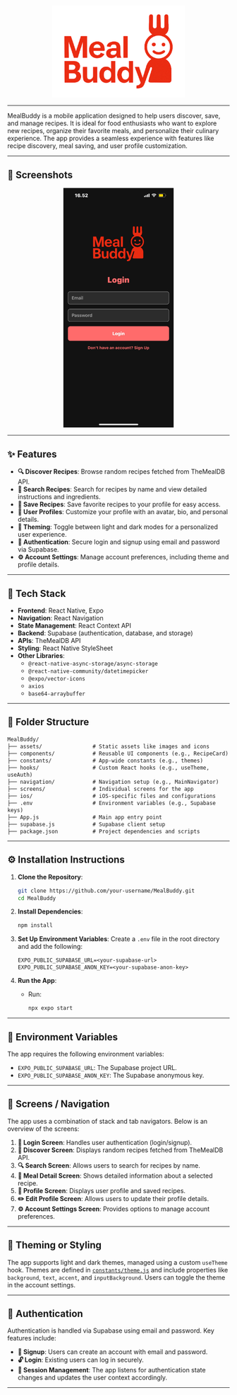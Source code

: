 <p align="center">
  <img src="https://raw.githubusercontent.com/bhi049/MealBuddy/master/assets/MealBuddy-logo%202.png"     alt="MealBuddy Logo" width="300"/>
</p>

---

MealBuddy is a mobile application designed to help users discover, save, and manage recipes. It is ideal for food enthusiasts who want to explore new recipes, organize their favorite meals, and personalize their culinary experience. The app provides a seamless experience with features like recipe discovery, meal saving, and user profile customization.

---

## 📸 Screenshots

<p align="center">
  <img src="https://raw.githubusercontent.com/bhi049/MealBuddy/master/assets/loginpage.png" alt="Login Page" width="250"/>
</p>

---

## ✨ Features

- **🔍 Discover Recipes**: Browse random recipes fetched from TheMealDB API.
- **🔎 Search Recipes**: Search for recipes by name and view detailed instructions and ingredients.
- **💾 Save Recipes**: Save favorite recipes to your profile for easy access.
- **👤 User Profiles**: Customize your profile with an avatar, bio, and personal details.
- **🎨 Theming**: Toggle between light and dark modes for a personalized user experience.
- **🔐 Authentication**: Secure login and signup using email and password via Supabase.
- **⚙️ Account Settings**: Manage account preferences, including theme and profile details.

---

## 🧰 Tech Stack

- **Frontend**: React Native, Expo
- **Navigation**: React Navigation
- **State Management**: React Context API
- **Backend**: Supabase (authentication, database, and storage)
- **APIs**: TheMealDB API
- **Styling**: React Native StyleSheet
- **Other Libraries**:
  - `@react-native-async-storage/async-storage`
  - `@react-native-community/datetimepicker`
  - `@expo/vector-icons`
  - `axios`
  - `base64-arraybuffer`

---

## 📁 Folder Structure

```
MealBuddy/
├── assets/                # Static assets like images and icons
├── components/            # Reusable UI components (e.g., RecipeCard)
├── constants/             # App-wide constants (e.g., themes)
├── hooks/                 # Custom React hooks (e.g., useTheme, useAuth)
├── navigation/            # Navigation setup (e.g., MainNavigator)
├── screens/               # Individual screens for the app
├── ios/                   # iOS-specific files and configurations
├── .env                   # Environment variables (e.g., Supabase keys)
├── App.js                 # Main app entry point
├── supabase.js            # Supabase client setup
├── package.json           # Project dependencies and scripts
```

---

## ⚙️ Installation Instructions

1. **Clone the Repository**:
   ```bash
   git clone https://github.com/your-username/MealBuddy.git
   cd MealBuddy
   ```

2. **Install Dependencies**:
   ```bash
   npm install
   ```

3. **Set Up Environment Variables**:
   Create a `.env` file in the root directory and add the following:
   ```env
   EXPO_PUBLIC_SUPABASE_URL=<your-supabase-url>
   EXPO_PUBLIC_SUPABASE_ANON_KEY=<your-supabase-anon-key>
   ```

4. **Run the App**:
   - Run:
     ```bash
     npx expo start
     ```
---

## 🔐 Environment Variables

The app requires the following environment variables:

- `EXPO_PUBLIC_SUPABASE_URL`: The Supabase project URL.
- `EXPO_PUBLIC_SUPABASE_ANON_KEY`: The Supabase anonymous key.

---

## 📱 Screens / Navigation

The app uses a combination of stack and tab navigators. Below is an overview of the screens:

1. **🔑 Login Screen**: Handles user authentication (login/signup).
2. **🧭 Discover Screen**: Displays random recipes fetched from TheMealDB API.
3. **🔍 Search Screen**: Allows users to search for recipes by name.
4. **📄 Meal Detail Screen**: Shows detailed information about a selected recipe.
5. **👤 Profile Screen**: Displays user profile and saved recipes.
6. **✏️ Edit Profile Screen**: Allows users to update their profile details.
7. **⚙️ Account Settings Screen**: Provides options to manage account preferences.

---

## 🎨 Theming or Styling

The app supports light and dark themes, managed using a custom `useTheme` hook. Themes are defined in [`constants/theme.js`](constants/theme.js) and include properties like `background`, `text`, `accent`, and `inputBackground`. Users can toggle the theme in the account settings.

---

## 🔐 Authentication

Authentication is handled via Supabase using email and password. Key features include:

- **📝 Signup**: Users can create an account with email and password.
- **🔓 Login**: Existing users can log in securely.
- **🔄 Session Management**: The app listens for authentication state changes and updates the user context accordingly.

---
